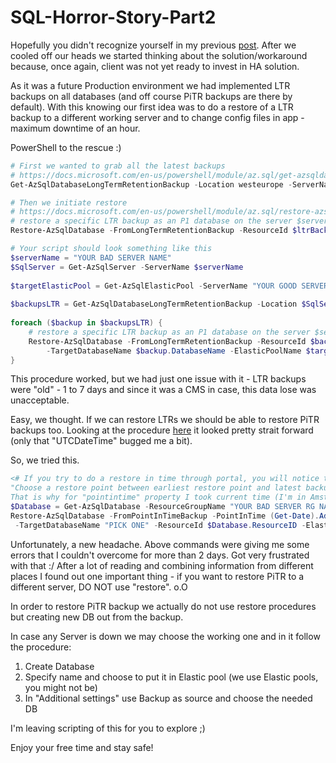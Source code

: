 # SQL-Horror-Story-Part2

Hopefully you didn't recognize yourself in my previous [post](https://doctorsolution.xyz/sql-horror-story/). After we cooled off our heads we started thinking about the solution/workaround because, once again, client was not yet ready to invest in HA solution.
<!--more-->

As it was a future Production environment we had implemented LTR backups on all databases (and off course PiTR backups are there by default).
With this knowing our first idea was to do a restore of a LTR backup to a different working server and to change config files in app - maximum downtime of an hour.

PowerShell to the rescue :)
```PowerShell
# First we wanted to grab all the latest backups
# https://docs.microsoft.com/en-us/powershell/module/az.sql/get-azsqldatabaselongtermretentionbackup?view=azps-4.4.0
Get-AzSqlDatabaseLongTermRetentionBackup -Location westeurope -ServerName "YOUR SERVER NAME" -OnlyLatestPerDatabase

# Then we initiate restore
# https://docs.microsoft.com/en-us/powershell/module/az.sql/restore-azsqldatabase?view=azps-4.4.0
# restore a specific LTR backup as an P1 database on the server $serverName of the resource group $resourceGroup
Restore-AzSqlDatabase -FromLongTermRetentionBackup -ResourceId $ltrBackup.ResourceId -ServerName $serverName -ResourceGroupName $resourceGroup -TargetDatabaseName $dbName -ServiceObjectiveName P1

# Your script should look something like this
$serverName = "YOUR BAD SERVER NAME"
$SqlServer = Get-AzSqlServer -ServerName $serverName
 
$targetElasticPool = Get-AzSqlElasticPool -ServerName "YOUR GOOD SERVER NAME" -ResourceGroupName "YOUR GOOD SERVER RG NAME"
 
$backupsLTR = Get-AzSqlDatabaseLongTermRetentionBackup -Location $SqlServer.Location -ServerName $SqlServer.ServerName -OnlyLatestPerDatabase
 
foreach ($backup in $backupsLTR) {
    # restore a specific LTR backup as an P1 database on the server $serverName of the resource group $resourceGroup
    Restore-AzSqlDatabase -FromLongTermRetentionBackup -ResourceId $backup.ResourceId -ServerName $targetElasticPool.ServerName -ResourceGroupName $backup.ResourceGroupName `
        -TargetDatabaseName $backup.DatabaseName -ElasticPoolName $targetElasticPool.ElasticPoolName
}
```
This procedure worked, but we had just one issue with it - LTR backups were "old" - 1 to 7 days and since it was a CMS in case, this data lose was unacceptable.

Easy, we thought. If we can restore LTRs we should be able to restore PiTR backups too. Looking at the procedure [here](https://docs.microsoft.com/en-us/powershell/module/az.sql/restore-azsqldatabase?view=azps-4.6.0) it looked pretty strait forward (only that "UTCDateTime" bugged me a bit).

So, we tried this.

```PowerShell
<# If you try to do a restore in time through portal, you will notice this info:
"Choose a restore point between earliest restore point and latest backup time which is 6 minute before current time."
That is why for "pointintime" property I took current time (I'm in Amsterdam) and went back 130 minutes (120 for UTC difference and 10 more because of the info up) #>
$Database = Get-AzSqlDatabase -ResourceGroupName "YOUR BAD SERVER RG NAME" -ServerName "YOUR BAD SERVER NAME" -DatabaseName "THE ONE YOU WANT TO RESTORE"
Restore-AzSqlDatabase -FromPointInTimeBackup -PointInTime (Get-Date).AddMinutes(-130) -ResourceGroupName $Database.ResourceGroupName -ServerName "YOUR GOOD SERVER NAME" `
 -TargetDatabaseName "PICK ONE" -ResourceId $Database.ResourceID -ElasticPoolName "YOUR GOOD SERVER NAME POOL"
```

Unfortunately, a new headache. Above commands were giving me some errors that I couldn't overcome for more than 2 days. Got very frustrated with that :/
After a lot of reading and combining information from different places I found out one important thing - if you want to restore PiTR to a different server, DO NOT use "restore". o.O

In order to restore PiTR backup we actually do not use restore procedures but creating new DB out from the backup.

In case any Server is down we may choose the working one and in it follow the procedure:
1. Create Database
2. Specify name and choose to put it in Elastic pool (we use Elastic pools, you might not be)
3. In "Additional settings" use Backup as source and choose the needed DB

I'm leaving scripting of this for you to explore ;)

Enjoy your free time and stay safe!
